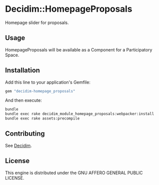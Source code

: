 # Decidim::HomepageProposals

Homepage slider for proposals.

## Usage

HomepageProposals will be available as a Component for a Participatory
Space.

## Installation

Add this line to your application's Gemfile:

```ruby
gem "decidim-homepage_proposals"
```

And then execute:

```bash
bundle
bundle exec rake decidim_module_homepage_proposals:webpacker:install
bundle exec rake assets:precompile
```

## Contributing

See [Decidim](https://github.com/decidim/decidim).

## License

This engine is distributed under the GNU AFFERO GENERAL PUBLIC LICENSE.

